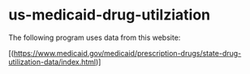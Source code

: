 # us-medicaid-drug-utilziation

The following program uses data from this website:

[(https://www.medicaid.gov/medicaid/prescription-drugs/state-drug-utilization-data/index.html)]


